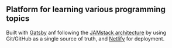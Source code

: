 ## Platform for learning various programming topics

Built with [Gatsby](https://www.gatsbyjs.org/) anf following the [JAMstack architecture](https://jamstack.org) by using Git/GitHub as a single source of truth, and [Netlify](https://www.netlify.com) for deployment.
